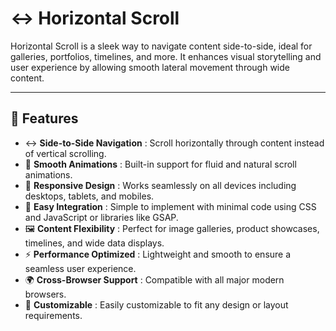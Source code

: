 # ↔️ Horizontal Scroll  

Horizontal Scroll is a sleek way to navigate content side-to-side, ideal for galleries, portfolios, timelines, and more. It enhances visual storytelling and user experience by allowing smooth lateral movement through wide content.  

---

## 🚀 Features  
- ↔️ **Side-to-Side Navigation** : Scroll horizontally through content instead of vertical scrolling.  
- 🎨 **Smooth Animations** : Built-in support for fluid and natural scroll animations.  
- 📱 **Responsive Design** : Works seamlessly on all devices including desktops, tablets, and mobiles.  
- 🔄 **Easy Integration** : Simple to implement with minimal code using CSS and JavaScript or libraries like GSAP.  
- 🖼️ **Content Flexibility** : Perfect for image galleries, product showcases, timelines, and wide data displays.  
- ⚡ **Performance Optimized** : Lightweight and smooth to ensure a seamless user experience.  
- 🌍 **Cross-Browser Support** : Compatible with all major modern browsers.  
- 🔧 **Customizable** : Easily customizable to fit any design or layout requirements.  
